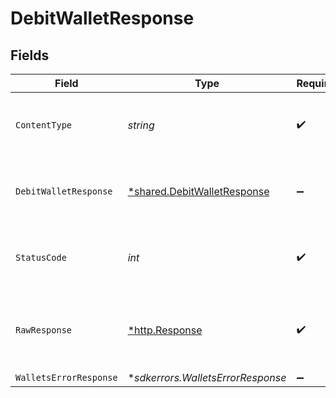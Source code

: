 # DebitWalletResponse


## Fields

| Field                                                                            | Type                                                                             | Required                                                                         | Description                                                                      |
| -------------------------------------------------------------------------------- | -------------------------------------------------------------------------------- | -------------------------------------------------------------------------------- | -------------------------------------------------------------------------------- |
| `ContentType`                                                                    | *string*                                                                         | :heavy_check_mark:                                                               | HTTP response content type for this operation                                    |
| `DebitWalletResponse`                                                            | [*shared.DebitWalletResponse](../../../pkg/models/shared/debitwalletresponse.md) | :heavy_minus_sign:                                                               | Wallet successfully debited as a pending hold                                    |
| `StatusCode`                                                                     | *int*                                                                            | :heavy_check_mark:                                                               | HTTP response status code for this operation                                     |
| `RawResponse`                                                                    | [*http.Response](https://pkg.go.dev/net/http#Response)                           | :heavy_check_mark:                                                               | Raw HTTP response; suitable for custom response parsing                          |
| `WalletsErrorResponse`                                                           | **sdkerrors.WalletsErrorResponse*                                                | :heavy_minus_sign:                                                               | Error                                                                            |